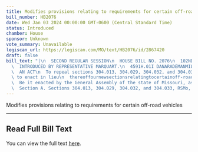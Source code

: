```yaml
---
title: Modifies provisions relating to requirements for certain off-road vehicles
bill_number: HB2076
date: Wed Jan 03 2024 00:00:00 GMT-0600 (Central Standard Time)
status: Introduced
chamber: House
sponsor: Unknown
vote_summary: Unavailable
legiscan_url: https://legiscan.com/MO/text/HB2076/id/2867420
draft: false
bill_text: "|\n  SECOND REGULAR SESSION\n  HOUSE BILL NO. 2076\n  102ND GENERAL ASSEMBLY\n\
  \  INTRODUCED BY REPRESENTATIVE MARQUART.\n  4591H.01I DANARADEMANMILLER,ChiefClerk\n\
  \  AN ACT\n  To repeal sections 304.013, 304.029, 304.032, and 304.033, RSMo, and\
  \ to enact in lieu\n  thereoffournewsectionsrelatingtocertainoff-roadvehicles,withpenaltyprovisions.\n\
  \  Be it enacted by the General Assembly of the state of Missouri, as follows:\n\
  \  Section A. Sections 304.013, 304.029, 304.032, and 304.033, RSMo, are repealed"
---
```

Modifies provisions relating to requirements for certain off-road vehicles

---

## Read Full Bill Text

You can view the full text [here](https://legiscan.com/MO/text/HB2076/id/2867420).

